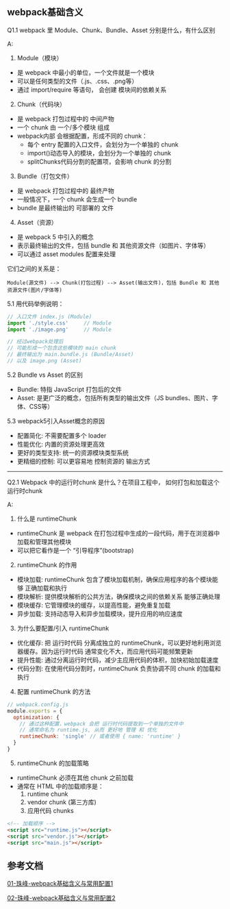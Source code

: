 ## webpack基础含义

Q1.1 webpack 里 Module、Chunk、Bundle、Asset 分别是什么，有什么区别

A: <br/>

1. Module（模块）
  - 是 webpack 中最小的单位，一个文件就是一个模块
  - 可以是任何类型的文件（.js、.css、.png等）
  - 通过 import/require 等语句， 会创建 模块间的依赖关系

2. Chunk（代码块）
  - 是 webpack 打包过程中的 中间产物
  - 一个 chunk 由 一个/多个模块 组成
  - webpack内部 会根据配置，形成不同的 chunk：
    - 每个 entry 配置的入口文件，会划分为一个单独的 chunk
    - import()动态导入的模块，会划分为一个单独的 chunk
    - splitChunks代码分割的配置项，会影响 chunk 的分割

3. Bundle（打包文件）
  - 是 webpack 打包过程中的 最终产物
  - 一般情况下，一个 chunk 会生成一个 bundle
  - bundle 是最终输出的 可部署的 文件


4. Asset（资源）
  - 是 webpack 5 中引入的概念
  - 表示最终输出的文件，包括 bundle 和 其他资源文件（如图片、字体等）
  - 可以通过 asset modules 配置来处理


它们之间的关系是：
```
Module(源文件) --> Chunk(打包过程) --> Asset(输出文件)，包括 Bundle 和 其他资源文件(图片/字体等)
```


5.1 用代码举例说明：

```js
// 入口文件 index.js (Module)
import './style.css'     // Module
import './image.png'     // Module

// 经过webpack处理后
// 可能形成一个包含这些模块的 main chunk
// 最终输出为 main.bundle.js (Bundle/Asset)
// 以及 image.png (Asset)
```

5.2 Bundle vs Asset 的区别
  - Bundle: 特指 JavaScript 打包后的文件
  - Asset: 是更广泛的概念，包括所有类型的输出文件（JS bundles、图片、字体、CSS等）


5.3 webpack5引入Asset概念的原因
  - 配置简化: 不需要配置多个 loader
  - 性能优化: 内置的资源处理更高效
  - 更好的类型支持: 统一的资源模块类型系统
  - 更精细的控制: 可以更容易地 控制资源的 输出方式


-----------------------------------------------------------------------------------
Q2.1 Webpack 中的运行时chunk 是什么？在项目工程中， 如何打包和加载这个 运行时chunk

A: <br/>

1. 什么是 runtimeChunk
  - runtimeChunk 是 webpack 在打包过程中生成的一段代码，用于在浏览器中 加载和管理其他模块
  - 可以把它看作是一个 “引导程序”(bootstrap)


2. runtimeChunk 的作用
  - 模块加载: runtimeChunk 包含了模块加载机制，确保应用程序的各个模块能够 正确加载和执行
  - 模块解析: 提供模块解析的公共方法，确保模块之间的依赖关系 能够正确处理
  - 模块缓存: 它管理模块的缓存，以提高性能，避免重复加载
  - 异步加载: 支持动态导入和异步加载模块，提升应用的响应速度


3. 为什么要配置/引入 runtimeChunk
  - 优化缓存: 把 运行时代码 分离成独立的 runtimeChunk，可以更好地利用浏览器缓存。因为运行时代码 通常变化不大，而应用代码可能频繁更新
  - 提升性能: 通过分离运行时代码，减少主应用代码的体积，加快初始加载速度
  - 代码分割: 在使用代码分割时，runtimeChunk 负责协调不同 chunk 的加载和执行


4. 配置 runtimeChunk 的方法

```js
// webpack.config.js
module.exports = {
  optimization: {
    // 通过这种配置，webpack 会把 运行时代码提取到一个单独的文件中
    // 通常命名为 runtime.js, 从而 更好地 管理 和 优化
    runtimeChunk: 'single' // 或者使用 { name: 'runtime' }
  }
}
```


5. runtimeChunk 的加载策略
  - runtimeChunk 必须在其他 chunk 之前加载
  - 通常在 HTML 中的加载顺序是：
    1. runtime chunk
    2. vendor chunk (第三方库)
    3. 应用代码 chunks

```html
<!-- 加载顺序 -->
<script src="runtime.js"></script>
<script src="vendor.js"></script>
<script src="main.js"></script>
```



## 参考文档

[01-珠峰-webpack基础含义与常用配置1](http://www.zhufengpeixun.com/strong/html/103.1.webpack-usage.html)

[02-珠峰-webpack基础含义与常用配置2](http://www.zhufengpeixun.com/strong/html/26.webpack-1-basic.html)